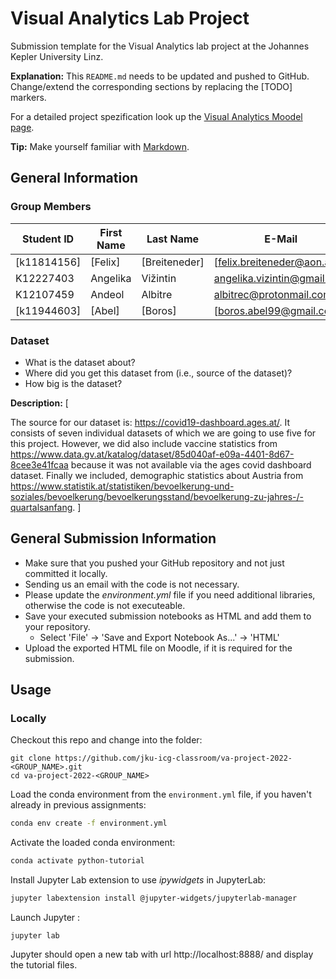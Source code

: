 # Visual Analytics Lab Project
Submission template for the Visual Analytics lab project at the Johannes Kepler University Linz.

**Explanation:**
This `README.md` needs to be updated and pushed to GitHub.
Change/extend the corresponding sections by replacing the [TODO] markers.

For a detailed project spezification look up the [Visual Analytics Moodel page](https://moodle.jku.at/jku/course/view.php?id=20471).

**Tip:** Make yourself familiar with [Markdown](https://github.com/adam-p/markdown-here/wiki/Markdown-Cheatsheet).

## General Information

### Group Members

| Student ID    | First Name  | Last Name      | E-Mail | Workload [%]  |
| --------------|-------------|----------------|--------|---------------|
| [k11814156]        | [Felix]      | [Breiteneder]         |[felix.breiteneder@aon.at]  |[TODO]         |
| K12227403        | Angelika      | Vižintin         |angelika.vizintin@gmail.com  |[TODO]         |
| K12107459        | Andeol        | Albitre          |albitrec@protonmail.com  |[TODO]         |
| [k11944603]        | [Abel]      | [Boros]          |[boros.abel99@gmail.com]  |[TODO]         |

### Dataset

* What is the dataset about?
* Where did you get this dataset from (i.e., source of the dataset)?
* How big is the dataset?

**Description:**
[

The source for our dataset is: https://covid19-dashboard.ages.at/. It consists of seven individual datasets of which we are going to use five for this project. However, we did also include vaccine statistics from https://www.data.gv.at/katalog/dataset/85d040af-e09a-4401-8d67-8cee3e41fcaa because it was not available via the ages covid dashboard dataset. Finally we included, demographic statistics about Austria from https://www.statistik.at/statistiken/bevoelkerung-und-soziales/bevoelkerung/bevoelkerungsstand/bevoelkerung-zu-jahres-/-quartalsanfang.
]


## General Submission Information

* Make sure that you pushed your GitHub repository and not just committed it locally.
* Sending us an email with the code is not necessary.
* Please update the *environment.yml* file if you need additional libraries, otherwise the code is not executeable.
* Save your executed submission notebooks as HTML and add them to your repository.  
  * Select 'File' -> 'Save and Export Notebook As...' -> 'HTML'
* Upload the exported HTML file on Moodle, if it is required for the submission.

## Usage

### Locally
Checkout this repo and change into the folder:

```shell
git clone https://github.com/jku-icg-classroom/va-project-2022-<GROUP_NAME>.git
cd va-project-2022-<GROUP_NAME>
```

Load the conda environment from the `environment.yml` file, if you haven't already in previous assignments:

```sh
conda env create -f environment.yml
```

Activate the loaded conda environment:

```sh
conda activate python-tutorial
```

Install Jupyter Lab extension to use *ipywidgets* in JupyterLab:

```sh
jupyter labextension install @jupyter-widgets/jupyterlab-manager
```

Launch Jupyter :

```shell
jupyter lab
```

Jupyter should open a new tab with url http://localhost:8888/ and display the tutorial files.



